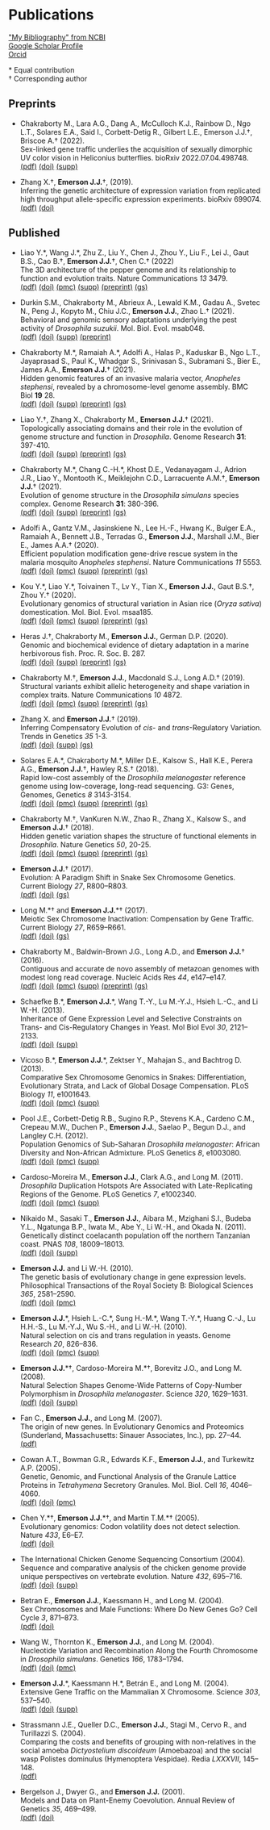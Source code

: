 # Publications

["My Bibliography" from NCBI](https://www.ncbi.nlm.nih.gov/sites/myncbi/james.emerson.1/bibliography/48761921/public/?sort=date&direction=descending)  
[Google Scholar Profile](https://scholar.google.com/citations?user=QwE4enQAAAAJ)  
[Orcid](http://orcid.org/0000-0001-9474-0891)  

\* Equal contribution  
† Corresponding author

## Preprints

* Chakraborty M., Lara A.G., Dang A., McCulloch K.J., Rainbow D., Ngo L.T., Solares E.A., Said I., Corbett-Detig R., Gilbert L.E., Emerson J.J.†, Briscoe A.† (2022). <br>
Sex-linked gene traffic underlies the acquisition of sexually dimorphic UV color vision in Heliconius butterflies. bioRxiv 2022.07.04.498748. <br>
[(pdf)](/documents/Chakraborty2022bioRxiv.pdf) [(doi)](https://doi.org/10.1101/2022.07.04.498748) [(supp)](/documents/Chakraborty2022bioRxiv_Supplement.pdf)

* Zhang X.†, **Emerson J.J.**†, (2019). <br>
Inferring the genetic architecture of expression variation from replicated high throughput allele-specific expression experiments. bioRxiv 699074. <br>
[(pdf)](/documents/Zhang2019bioRxivASE.pdf) [(doi)](https://doi.org/10.1101/699074)

## Published

<a name = 'p32'></a>
* Liao Y.\*, Wang J.\*, Zhu Z., Liu Y., Chen J., Zhou Y., Liu F., Lei J., Gaut B.S., Cao B.†, **Emerson J.J.**†, Chen C.† (2022) <br>
The 3D architecture of the pepper genome and its relationship to function and evolution traits. Nature Communications *13* 3479. <br>
[(pdf)](/documents/LiaoWang2022NatureCommunications.pdf) [(doi)](https://doi.org/10.1038/s41467-022-31112-x) [(pmc)](https://www.ncbi.nlm.nih.gov/pmc/articles/PMC9203530/) [(supp)](/documents/LiaoWang2022NatureCommunications_Supplement.pdf) [(preprint)](https://doi.org/10.1101/2021.12.10.470457) [(gs)](https://scholar.google.com/scholar?oi=bibs&hl=en&cites=12990518347285690738,4511139984836538340)

<a name = 'p31'></a>
* Durkin S.M., Chakraborty M., Abrieux A.,  Lewald K.M.,  Gadau A.,  Svetec N., Peng J., Kopyto M.,  Chiu J.C.,  **Emerson J.J.**,  Zhao L.† (2021). <br>
Behavioral and genomic sensory adaptations underlying the pest activity of *Drosophila suzukii*. Mol. Biol. Evol. msab048. <br>
[(pdf)](/documents/Durkin2020MBE_D_suzukii.pdf) [(doi)](https://doi.org/10.1093/molbev/msab048) [(supp)](/documents/Durkin2020MBE_D_suzukiiSupplement.pdf) [(preprint)](https://doi.org/10.1101/2020.10.15.341594)

<a name = 'p30'></a>
* Chakraborty M.\*, Ramaiah A.\*, Adolfi A., Halas P., Kaduskar B., Ngo L.T., Jayaprasad S., Paul K., Whadgar S., Srinivasan S., Subramani S.,  Bier E., James A.A., **Emerson J.J.**† (2021). <br>
Hidden genomic features of an invasive malaria vector, _Anopheles stephensi_, revealed by a chromosome-level genome assembly. BMC Biol **19** 28. <br>
[(pdf)](https://docs.google.com/uc?export=download&id=12K4r1pyagyuO-8i9Hci3ruOIJyy5MGzc) [(doi)](https://doi.org/10.1186/s12915-021-00963-z) [(supp)](/documents/ChakrabortyRamaiah2021BMCBio_An_stephensiSupplement.zip) [(preprint)](https://doi.org/10.1101/2020.05.24.113019) [(gs)](https://scholar.google.com/scholar?oi=bibs&hl=en&cites=10128817307408556893,10065985098367620906)

<a name = 'p29'></a>
* Liao Y.†, Zhang X., Chakraborty M., **Emerson J.J.**† (2021). <br>
Topologically associating domains and their role in the evolution of genome structure and function in _Drosophila_. Genome Research **31**: 397-410. <br>
[(pdf)](/documents/Liao2021GenRes_Dpse_TADs.pdf) [(doi)](https://doi.org/10.1101/gr.266130.120) [(supp)](/documents/Liao2021GenRes_Dpse_TADsSupplement.zip) [(preprint)](https://doi.org/10.1101/2020.05.13.094516) [(gs)](https://scholar.google.com/scholar?oi=bibs&hl=en&cites=3012320759112910724)

<a name = 'p28'></a>
* Chakraborty M.\*, Chang C.-H.\*, Khost D.E., Vedanayagam J., Adrion J.R., Liao Y., Montooth K., Meiklejohn C.D.,  Larracuente A.M.†, **Emerson J.J.**† (2021). <br>
Evolution of genome structure in the _Drosophila simulans_ species complex. Genome Research **31**: 380-396. <br>
[(pdf)](/documents/ChakrabortyChang2021GenRes_simcomplex.pdf) [(doi)](https://doi.org/10.1101/gr.263442.120) [(supp)](/documents/ChakrabortyChang2021GenRes_simcomplexSupplement.zip) [(preprint)](https://doi.org/10.1101/2020.02.27.968743) [(gs)](https://scholar.google.com/scholar?oi=bibs&hl=en&cites=12811064939444055187)

<a name = 'p27'></a>
* Adolfi A.,  Gantz V.M., Jasinskiene N.,  Lee H.-F., Hwang K.,  Bulger E.A., Ramaiah A., Bennett J.B., Terradas G.,  **Emerson J.J.**,  Marshall J.M., Bier E.,  James A.A.† (2020). <br>
Efficient population modification gene-drive rescue system in the malaria mosquito *Anopheles stephensi*. Nature Communications *11* 5553. <br>
[(pdf)](/documents/Adolfi2020NatComms_An_stephensi.pdf) [(doi)](https://doi.org/10.1038/s41467-020-19426-0) [(pmc)](https://www.ncbi.nlm.nih.gov/pmc/articles/PMC7609566/) [(supp)](/documents/Adolfi2020NatComms_An_stephensiSupplement.pdf) [(preprint)](https://doi.org/10.1101/2020.08.02.233056) [(gs)](https://scholar.google.com/scholar?oi=bibs&hl=en&cites=1675297254395351558)

<a name = 'p26'></a>
* Kou Y.\*, Liao Y.\*, Toivainen T., Lv Y., Tian X., **Emerson J.J.**, Gaut B.S.†, Zhou Y.† (2020). <br>
Evolutionary genomics of structural variation in Asian rice (*Oryza sativa*) domestication. Mol. Biol. Evol. msaa185. <br>
[(pdf)](/documents/KouLiao2020MBE.pdf) [(doi)](https://doi.org/10.1093/molbev/msaa185) [(pmc)](https://www.ncbi.nlm.nih.gov/pmc/articles/PMC7743901/) [(supp)](/documents/KouLiao2020MBESupplement.pdf) [(preprint)](https://doi.org/10.1101/2019.12.19.883231) [(gs)](https://scholar.google.com/scholar?oi=bibs&hl=en&cites=11292107199827281134,12221614290703595530)

<a name = 'p25'></a>
* Heras J.†, Chakraborty M.,  **Emerson J.J.**, German D.P. (2020). <br>
Genomic and biochemical evidence of dietary adaptation in a marine herbivorous fish. Proc. R. Soc. B. 287. <br>
[(pdf)](/documents/Heras2020ProcRSocB.pdf) [(doi)](https://doi.org/10.1098/rspb.2019.2327) [(supp)](/documents/Heras2020ProcRSocBSupplement.zip)  [(preprint)](https://doi.org/10.1101/457705) [(gs)](https://scholar.google.com/scholar?oi=bibs&hl=en&cites=11663346310448937264,11910188989131780502)

<a name = 'p24'></a>
* Chakraborty M.†,  **Emerson J.J.**, Macdonald S.J., Long A.D.† (2019). <br>
Structural variants exhibit allelic heterogeneity and shape variation in complex traits. Nature Communications *10* 4872. <br>
[(pdf)](/documents/Chakraborty2019NatureCommunications.pdf) [(doi)](https://doi.org/10.1038/s41467-019-12884-1) [(pmc)](https://www.ncbi.nlm.nih.gov/pmc/articles/PMC6814777/) [(supp)](/documents/Chakraborty2019NatureCommunicationsSupplement.zip) [(preprint)](https://doi.org/10.1101/419275) [(gs)](https://scholar.google.com/scholar?oi=bibs&hl=en&cites=12926639265368045399)

<a name = 'p23'></a>
* Zhang X. and **Emerson J.J.**† (2019). <br>
Inferring Compensatory Evolution of _cis_- and _trans_-Regulatory Variation. Trends in Genetics *35* 1-3. <br>
[(pdf)](/documents/Zhang2019TiG.pdf) [(doi)](https://doi.org/10.1016/j.tig.2018.11.003) [(supp)](/documents/Zhang2019TiGSupplement.docx) [(gs)](https://scholar.google.com/scholar?oi=bibs&hl=en&cites=14730346390759900075)

<a name = 'p22'></a>
* Solares E.A.\*, Chakraborty M.\*,  Miller D.E., Kalsow S., Hall K.E., Perera A.G.,
**Emerson J.J.**†, Hawley R.S.† (2018). <br>
Rapid low-cost assembly of the *Drosophila melanogaster* reference genome using low-coverage, long-read sequencing. G3: Genes, Genomes, Genetics *8* 3143-3154. <br>
[(pdf)](/documents/Solares2018G3.pdf) [(doi)](https://doi.org/10.1534/g3.118.200162) [(pmc)](https://www.ncbi.nlm.nih.gov/pmc/articles/PMC6169397/) [(supp)](/documents/Solares2018G3Supplement.zip) [(preprint)](https://doi.org/10.1101/267401) [(gs)](https://scholar.google.com/scholar?oi=bibs&hl=en&cites=13095704088310158489)

<a name = 'p21'></a>
* Chakraborty M.†, VanKuren N.W., Zhao R., Zhang X., Kalsow S., and **Emerson J.J.**† (2018). <br>
Hidden genetic variation shapes the structure of functional elements in *Drosophila*. Nature Genetics *50*, 20-25. <br>
[(pdf)](/documents/Chakraborty2018NatureGenetics.pdf) [(doi)](https://doi.org/10.1038/s41588-017-0010-y) [(pmc)](https://www.ncbi.nlm.nih.gov/pmc/articles/PMC5742068/) [(supp)](/documents/Chakraborty2018NatureGeneticsSupplement.zip) [(preprint)](https://doi.org/10.1101/114967) [(gs)](https://scholar.google.com/scholar?oi=bibs&hl=en&cites=12132767401470332615)

<a name = 'p20'></a>
* **Emerson J.J.**† (2017). <br>
Evolution: A Paradigm Shift in Snake Sex Chromosome Genetics. Current Biology *27*, R800–R803.  <br>
[(pdf)](/documents/Emerson2017CurrBiol.pdf) [(doi)](https://doi.org/10.1016/j.cub.2017.06.079) [(gs)](https://scholar.google.com/scholar?oi=bibs&hl=en&cites=11302105207151570913)

<a name = 'p19'></a>
* Long M.\*† and **Emerson J.J.**\*† (2017).  <br>
Meiotic Sex Chromosome Inactivation: Compensation by Gene Traffic. Current Biology *27*,
R659–R661. <br>
[(pdf)](/documents/Long2017CurrBiol.pdf) [(doi)](https://doi.org/10.1016/j.cub.2017.05.077) [(gs)](https://scholar.google.com/scholar?oi=bibs&hl=en&cites=16609954322381542662)

<a name = 'p18'></a>
* Chakraborty M., Baldwin-Brown J.G., Long A.D., and **Emerson J.J.**† (2016). <br>
Contiguous and accurate de novo assembly of metazoan genomes with modest long read coverage. Nucleic Acids Res *44*, e147–e147. <br>
[(pdf)](/documents/Chakraborty2016NucAcidsRes.pdf) [(doi)](https://doi.org/10.1093/nar/gkw654) [(pmc)](https://www.ncbi.nlm.nih.gov/pmc/articles/PMC5100563/) [(supp)](/documents/Chakraborty2016NucAcidsResSupplement.zip) [(preprint)](https://doi.org/10.1101/029306) [(gs)](https://scholar.google.com/scholar?oi=bibs&hl=en&cites=14843707696417085168,3636395027459485028)

<a name = 'p17'></a>
* Schaefke B.\*, **Emerson J.J.**\*, Wang T.-Y., Lu M.-Y.J., Hsieh L.-C., and Li W.-H. (2013). <br>
Inheritance of Gene Expression Level and Selective Constraints on Trans- and Cis-Regulatory Changes in Yeast. Mol Biol Evol *30*, 2121–2133. <br>
[(pdf)](/documents/Schaefke2013MolBiolEvol.pdf) [(doi)](https://doi.org/10.1093/molbev/mst114) [(supp)](/documents/Schaefke2013MolBiolEvolSupplement.zip)

<a name = 'p16'></a>
* Vicoso B.\*, **Emerson J.J.**\*, Zektser Y., Mahajan S., and Bachtrog D. (2013). <br>
Comparative Sex Chromosome Genomics in Snakes: Differentiation, Evolutionary Strata, and Lack of Global Dosage Compensation. PLoS Biology *11*, e1001643. <br>
[(pdf)](/documents/Vicoso2013PLoSBio.pdf) [(doi)](https://doi.org/10.1371/journal.pbio.1001643) [(pmc)](https://www.ncbi.nlm.nih.gov/pmc/articles/PMC3754893/) [(supp)](/documents/Vicoso2013PLoSBioSupplement.zip)

<a name = 'p15'></a>
* Pool J.E., Corbett-Detig R.B., Sugino R.P., Stevens K.A., Cardeno C.M., Crepeau M.W., Duchen P., **Emerson J.J.**, Saelao P., Begun D.J., and Langley C.H. (2012). <br>
Population Genomics of Sub-Saharan *Drosophila melanogaster*: African Diversity and Non-African Admixture. PLoS Genetics *8*, e1003080. <br>
[(pdf)](/documents/Pool2012PLoSGen.pdf) [(doi)](https://doi.org/10.1371/journal.pgen.1003080) [(pmc)](https://www.ncbi.nlm.nih.gov/pmc/articles/PMC3527209/) [(supp)](/documents/Pool2012PLoSGenSupplement.zip)

<a name = 'p14'></a>
* Cardoso-Moreira M., **Emerson J.J.**, Clark A.G., and Long M. (2011). <br>
*Drosophila* Duplication Hotspots Are Associated with Late-Replicating Regions of the Genome. PLoS Genetics *7*, e1002340. <br>
[(pdf)](/documents/Cardoso-Moreira2011PLoSGen.pdf) [(doi)](https://doi.org/10.1371/journal.pgen.1002340) [(pmc)](https://www.ncbi.nlm.nih.gov/pmc/articles/PMC3207856/) [(supp)](/documents/Cardoso-Moreira2011PLoSGenSupplement.zip)

<a name = 'p13'></a>
* Nikaido M., Sasaki T., **Emerson J.J.**, Aibara M., Mzighani S.I., Budeba Y.L., Ngatunga B.P., Iwata M., Abe Y., Li W.-H., and Okada N. (2011). <br>
Genetically distinct coelacanth population off the northern Tanzanian coast. PNAS *108*, 18009–18013. <br>
[(pdf)](/documents/Nikaido2011PNAS.pdf) [(doi)](https://doi.org/10.1073/pnas.1115675108) [(supp)](/documents/Nikaido2011PNASSupplement.zip)

<a name = 'p12'></a>
* **Emerson J.J.** and Li W.-H. (2010). <br>
The genetic basis of evolutionary change in gene expression levels. Philosophical Transactions of the Royal Society B: Biological Sciences *365*, 2581–2590. <br>
[(pdf)](/documents/Emerson2010PhilTransB.pdf) [(doi)](https://doi.org/10.1098/rstb.2010.0005) [(pmc)](https://www.ncbi.nlm.nih.gov/pmc/articles/PMC2935095/)

<a name = 'p11'></a>
* **Emerson J.J.**\*, Hsieh L.-C.\*, Sung H.-M.\*, Wang T.-Y.\*, Huang C.-J., Lu H.H.-S., Lu M.-Y.J., Wu S.-H., and Li W.-H. (2010). <br>
Natural selection on cis and trans regulation in yeasts. Genome Research *20*, 826–836. <br>
[(pdf)](/documents/Emerson2010GenRes.pdf) [(doi)](https://doi.org/10.1101/gr.101576.109) [(pmc)](https://www.ncbi.nlm.nih.gov/pmc/articles/PMC2877579/) [(supp)](/documents/Emerson2010GenResSupplement.zip)

<a name = 'p10'></a>
* **Emerson J.J.**\*†, Cardoso-Moreira M.\*†, Borevitz J.O., and Long M. (2008). <br>
Natural Selection Shapes Genome-Wide Patterns of Copy-Number Polymorphism in *Drosophila melanogaster*. Science *320*, 1629–1631. <br>
[(pdf)](/documents/Emerson2008Science.pdf) [(doi)](https://doi.org/10.1126/science.1158078) [(supp)](/documents/Emerson2008ScienceSupplement.zip)

<a name = 'p09'></a>
* Fan C., **Emerson J.J.**, and Long M. (2007). <br>
The origin of new genes. In Evolutionary Genomics and Proteomics (Sunderland, Massachusetts: Sinauer Associates, Inc.), pp. 27–44. <br>
[(pdf)](/documents/Fan2007EvGenProt.pdf)

<a name = 'p08'></a>
* Cowan A.T., Bowman G.R., Edwards K.F., **Emerson J.J.**, and Turkewitz A.P. (2005). <br>
Genetic, Genomic, and Functional Analysis of the Granule Lattice Proteins in *Tetrahymena* Secretory Granules. Mol. Biol. Cell *16*, 4046–4060. <br>
[(pdf)](/documents/Cowan2005MolBiolCell.pdf) [(doi)](https://dx.doi.org/10.1091/mbc.E05-01-0028) [(pmc)](https://www.ncbi.nlm.nih.gov/pmc/articles/PMC1196318/)

<a name = 'p07'></a>
* Chen Y.\*†, **Emerson J.J.**\*†, and Martin T.M.\*† (2005). <br>
Evolutionary genomics: Codon volatility does not detect selection. Nature *433*, E6–E7. <br>
[(pdf)](/documents/Chen2005Nature.pdf) [(doi)](https://doi.org/10.1038/nature03223)

<a name = 'p06'></a>
* The International Chicken Genome Sequencing Consortium (2004). <br>
Sequence and comparative analysis of the chicken genome provide unique perspectives on vertebrate evolution. Nature *432*, 695–716. <br>
[(pdf)](/documents/Hillier2004Nature.pdf) [(doi)](https://doi.org/10.1038/nature03154) [(supp)](/documents/Hillier2004NatureSupplement.zip)

<a name = 'p05'></a>
* Betran E., **Emerson J.J.**, Kaessmann H., and Long M. (2004). <br>
Sex Chromosomes and Male Functions: Where Do New Genes Go? Cell Cycle *3*, 871–873. <br>
[(pdf)](/documents/Betran2004CellCycle.pdf) [(doi)](https://doi.org/10.4161/cc.3.7.960)

<a name = 'p04'></a>
* Wang W., Thornton K., **Emerson J.J.**, and Long M. (2004). <br>
Nucleotide Variation and Recombination Along the Fourth Chromosome in *Drosophila simulans*. Genetics *166*, 1783–1794. <br>
[(pdf)](/documents/Wang2004Genetics.pdf) [(doi)](https://doi.org/10.1534/genetics.166.4.1783) [(pmc)](https://www.ncbi.nlm.nih.gov/pmc/articles/PMC1470817/)

<a name = 'p03'></a>
* **Emerson J.J.**\*, Kaessmann H.\*, Betrán E., and Long M. (2004). <br>
Extensive Gene Traffic on the Mammalian X Chromosome. Science *303*, 537–540. <br>
[(pdf)](/documents/Emerson2004Science.pdf) [(doi)](https://doi.org/10.1126/science.1090042) [(supp)](/documents/Emerson2004ScienceSupplement.zip)

<a name = 'p02'></a>
* Strassmann J.E., Queller D.C., **Emerson J.J.**, Stagi M., Cervo R., and Turillazzi S. (2004). <br>
Comparing the costs and benefits of grouping with non-relatives in the social amoeba *Dictyostelium discoideum* (Amoebazoa) and the social wasp Polistes dominulus (Hymenoptera Vespidae). Redia *LXXXVII*, 145–148. <br>
[(pdf)](/documents/Strassmann2004Redia.pdf)

<a name = 'p01'></a>
* Bergelson J., Dwyer G., and **Emerson J.J.** (2001).  <br>
Models and Data on Plant-Enemy Coevolution. Annual Review of Genetics *35*, 469–499. <br>
[(pdf)](/documents/Bergelson2001AnnRevGenet.pdf) [(doi)](https://doi.org/10.1146/annurev.genet.35.102401.090954)

<br><br><br><br><br><br><br><br><br><br><br><br><br><br><br><br><br><br><br><br><br><br><br><br><br><br><br><br><br><br><br><br><br><br><br><br><br><br><br><br><br><br><br><br><br><br><br><br><br><br>
